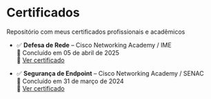 # Certificados
Repositório com meus certificados profissionais e acadêmicos

- ✅ **Defesa de Rede** – Cisco Networking Academy / IME  
  📅 Concluído em 05 de abril de 2025  
  🔗 [Ver certificado](https://github.com/JoshuaPortfolioXL/Certificados/blob/main/Defesa-de-Rede-IME-2025.pdf?raw=true)



- ✅ **Segurança de Endpoint** – Cisco Networking Academy / SENAC  
  📅 Concluído em 31 de março de 2024  
  🔗 [Ver certificado](https://github.com/JoshuaPortfolioXL/Certificados/blob/main/Seguran%C3%A7a%20de%20endpoint%20SENAC.pdf?raw=true)
